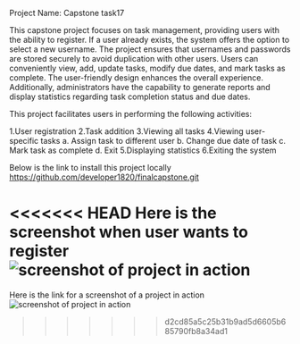 Project Name: Capstone task17

This capstone project focuses on task management, providing users with the ability to register. If a user already exists, the system offers the option to select a new username. The project ensures that usernames and passwords are stored securely to avoid duplication with other users. Users can conveniently view, add, update tasks, modify due dates, and mark tasks as complete. The user-friendly design enhances the overall experience. Additionally, administrators have the capability to generate reports and display statistics regarding task completion status and due dates.

This project facilitates users in performing the following activities:

1.User registration
2.Task addition
3.Viewing all tasks
4.Viewing user-specific tasks
    a. Assign task to different user
    b. Change due date of task
    c. Mark task as complete
    d. Exit
5.Displaying statistics
6.Exiting the system

Below is the link to install this project locally
https://github.com/developer1820/finalcapstone.git

<<<<<<< HEAD
Here is the screenshot when user wants to register
![screenshot of project in action](C:\Users\nehak\OneDrive\Desktop\task17.png)
=======
Here is the link for a screenshot of a project in action
![screenshot of project in action](C:\Users\nehak\OneDrive\Desktop\task17.png)



>>>>>>> d2cd85a5c25b31b9ad5d6605b685790fb8a34ad1


